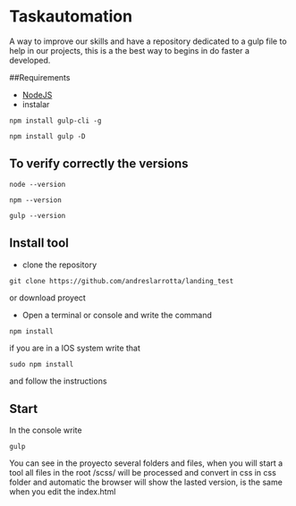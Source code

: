 # Taskautomation
A way to improve our skills and have a repository dedicated to a gulp file to help in our projects, this is a the best way to begins in do faster a developed.

##Requirements
- [NodeJS](https://nodejs.org/)
- instalar
```
npm install gulp-cli -g
```
```
npm install gulp -D
```
## To verify correctly the versions
```
node --version
```
```
npm --version
```
```
gulp --version
```
## Install tool
- clone the repository
```
git clone https://github.com/andreslarrotta/landing_test
```
or download proyect
- Open a terminal or console and write the command 
```
npm install
```
if you are in a IOS system write that

```
sudo npm install
```
and follow the instructions

## Start
In the console write

```
gulp
```
You can see in the proyecto several folders and files, when you will start a tool all files in the root /scss/ will be processed and convert in css in css folder and automatic the browser will show the lasted version, is the same when you edit the index.html